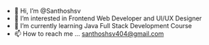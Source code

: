 - 👋 Hi, I’m @Santhoshsv
- 👀 I’m interested in Frontend Web Developer and UI/UX Designer 
- 🌱 I’m currently learning Java Full Stack Development Course
- 📫 How to reach me ...
santhoshsv404@gmail.com  


<!---
Santhoshsv404/Santhoshsv404 is a ✨ special ✨ repository because its `README.md` (this file) appears on your GitHub profile.
You can click the Preview link to take a look at your changes.
--->

